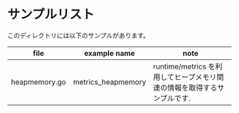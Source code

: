 # サンプルリスト

このディレクトリには以下のサンプルがあります。

| file          | example name       | note                                                                    |
| ------------- | ------------------ | ----------------------------------------------------------------------- |
| heapmemory.go | metrics_heapmemory | runtime/metrics を利用してヒープメモリ関連の情報を取得するサンプルです. |

